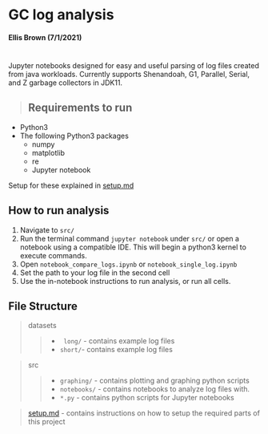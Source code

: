 # GC log analysis
#### Ellis Brown (7/1/2021)

#
Jupyter notebooks designed for easy and useful parsing of log files created from java workloads. 
Currently supports Shenandoah, G1, Parallel, Serial, and Z garbage collectors in JDK11.


> ## Requirements to run

- Python3 
- The following Python3 packages
    - numpy
    - matplotlib
    - re
    - Jupyter notebook 

Setup for these explained in [setup.md](./setup.md)

## How to run analysis

1. Navigate to `src/`
2. Run the terminal command `jupyter notebook` under `src/` or open a notebook using a compatible IDE. This will begin a python3 kernel to execute commands.
3. Open ``notebook_compare_logs.ipynb`` or ``notebook_single_log.ipynb``
4. Set the path to your log file in the second cell
4. Use the in-notebook instructions to run analysis, or run all cells.


## File Structure

> datasets
> > - ` long/` - contains example log files
> > - `short/`- contains example log files

> src
> > - `graphing/` - contains plotting and graphing python scripts
> > - `notebooks/` - contains notebooks to analyze log files with.
> > - `*.py` - contains python scripts for Jupyter notebooks

> [setup.md](setup.md) - contains instructions on how to setup the required parts of this project